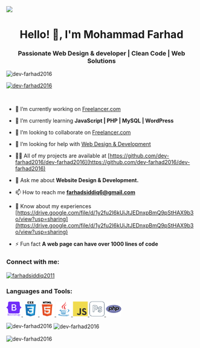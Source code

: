 <img src="https://drive.google.com/file/d/0B6PziU5Grc6hOVFrcWlMUGpqUjA/view?usp=sharing&resourcekey=0-jIWDs7kGlnudWonBzIB5pg"/>
<h1 align="center">Hello! 👋, I'm Mohammad Farhad</h1>
<h3 align="center">Passionate Web Design & developer |  Clean Code  |  Web Solutions</h3>

<p align="left"> <img src="https://komarev.com/ghpvc/?username=dev-farhad2016&label=Profile%20views&color=0e75b6&style=flat" alt="dev-farhad2016" /> </p>

<p align="left"> <a href="https://github.com/ryo-ma/github-profile-trophy"><img src="https://github-profile-trophy.vercel.app/?username=dev-farhad2016" alt="dev-farhad2016" /></a> </p>

<p align="left"> <a href="https://twitter.com/" target="blank"><img src="https://img.shields.io/twitter/follow/?logo=twitter&style=for-the-badge" alt="" /></a> </p>

- 🔭 I’m currently working on [Freelancer.com](https://www.freelancer.com/u/farhad2016)

- 🌱 I’m currently learning **JavaScript  |  PHP  |  MySQL  |  WordPress**

- 👯 I’m looking to collaborate on [Freelancer.com](https://www.freelancer.com/u/farhad2016)

- 🤝 I’m looking for help with [Web Design & Development](https://github.com/dev-farhad2016/dev-farhad2016)

- 👨‍💻 All of my projects are available at [https://github.com/dev-farhad2016/dev-farhad2016](https://github.com/dev-farhad2016/dev-farhad2016)

- 💬 Ask me about **Website Design & Development.**

- 📫 How to reach me **farhadsiddiq6@gmail.com**

- 📄 Know about my experiences [https://drive.google.com/file/d/1y2fu2I6kUiJtJEDnxpBmQ9pStHAX9b3o/view?usp=sharing](https://drive.google.com/file/d/1y2fu2I6kUiJtJEDnxpBmQ9pStHAX9b3o/view?usp=sharing)

- ⚡ Fun fact **A web page can have over 1000 lines of code**

<h3 align="left">Connect with me:</h3>
<p align="left">
<a href="https://fb.com/farhadsiddiq2011" target="blank"><img align="center" src="https://raw.githubusercontent.com/rahuldkjain/github-profile-readme-generator/master/src/images/icons/Social/facebook.svg" alt="farhadsiddiq2011" height="30" width="40" /></a>
</p>

<h3 align="left">Languages and Tools:</h3>
<p align="left"> <a href="https://getbootstrap.com" target="_blank" rel="noreferrer"> <img src="https://raw.githubusercontent.com/devicons/devicon/master/icons/bootstrap/bootstrap-plain-wordmark.svg" alt="bootstrap" width="40" height="40"/> </a> <a href="https://www.w3schools.com/css/" target="_blank" rel="noreferrer"> <img src="https://raw.githubusercontent.com/devicons/devicon/master/icons/css3/css3-original-wordmark.svg" alt="css3" width="40" height="40"/> </a> <a href="https://www.w3.org/html/" target="_blank" rel="noreferrer"> <img src="https://raw.githubusercontent.com/devicons/devicon/master/icons/html5/html5-original-wordmark.svg" alt="html5" width="40" height="40"/> </a> <a href="https://www.java.com" target="_blank" rel="noreferrer"> <img src="https://raw.githubusercontent.com/devicons/devicon/master/icons/java/java-original.svg" alt="java" width="40" height="40"/> </a> <a href="https://developer.mozilla.org/en-US/docs/Web/JavaScript" target="_blank" rel="noreferrer"> <img src="https://raw.githubusercontent.com/devicons/devicon/master/icons/javascript/javascript-original.svg" alt="javascript" width="40" height="40"/> </a> <a href="https://www.photoshop.com/en" target="_blank" rel="noreferrer"> <img src="https://raw.githubusercontent.com/devicons/devicon/master/icons/photoshop/photoshop-line.svg" alt="photoshop" width="40" height="40"/> </a> <a href="https://www.php.net" target="_blank" rel="noreferrer"> <img src="https://raw.githubusercontent.com/devicons/devicon/master/icons/php/php-original.svg" alt="php" width="40" height="40"/> </a> </p>

<p><img align="left" src="https://github-readme-stats.vercel.app/api/top-langs?username=dev-farhad2016&show_icons=true&locale=en&layout=compact" alt="dev-farhad2016" /></p>

<p>&nbsp;<img align="center" src="https://github-readme-stats.vercel.app/api?username=dev-farhad2016&show_icons=true&locale=en" alt="dev-farhad2016" /></p>

<p><img align="center" src="https://github-readme-streak-stats.herokuapp.com/?user=dev-farhad2016&" alt="dev-farhad2016" /></p>
